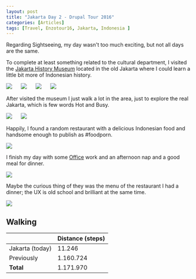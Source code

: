 ```yaml
---
layout: post
title: "Jakarta Day 2 - Drupal Tour 2016"
categories: [Articles]
tags: [Travel, Enzotour16, Jakarta, Indonesia ]
---
```

Regarding Sightseeing, my day wasn't too much exciting, but not all days are the same.

To complete at least something related to the cultural department, I visited the [Jakarta History Museum](https://en.wikipedia.org/wiki/Jakarta_History_Museum) located in the old Jakarta where I could learn a little bit more of Indonesian history.

<img style="margin-right: 20px;" src="{{site.url }}/assets/img/jakarta-history-museum-1.jpg"/>

<img style="margin-right: 20px;" src="{{site.url }}/assets/img/jakarta-history-museum-2.jpg"/>

<img style="margin-right: 20px;" src="{{site.url }}/assets/img/jakarta-history-museum-3.jpg"/>

<img style="margin-right: 20px;" src="{{site.url }}/assets/img/jakarta-history-museum-4.jpg"/>

After visited the museum I just walk a lot in the area, just to explore the real Jakarta, which is few words Hot and Busy.

<img style="margin-right: 20px;" src="{{site.url }}/assets/img/jakarta-city-1.jpg"/>

<img style="margin-right: 20px;" src="{{site.url }}/assets/img/jakarta-city-2.jpg"/>

Happily, I found a random restaurant with a delicious Indonesian food and handsome enough to publish as #foodporn.

<img style="margin-right: 20px;" src="{{site.url }}/assets/img/jakarta-city-lunch.jpg"/>

I finish my day with some [Office](http://anexusit.com) work and an afternoon nap and a good meal for dinner.

<img style="margin-right: 20px;" src="{{site.url }}/assets/img/jakarta-city-dinner.jpg"/>


Maybe the curious thing of they was the menu of the restaurant I had a dinner; the UX is old school and brilliant at the same time.

<img style="margin-right: 20px;" src="{{site.url }}/assets/img/jakarta-menu-ux.jpg"/>

## Walking
|  | Distance (steps) |
|---|---|
| Jakarta (today) | 11.246 |
| Previously  | 1.160.724 |
| **Total**  | 1.171.970 |